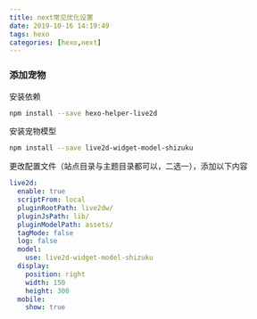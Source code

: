```yaml
---
title: next常见优化设置
date: 2019-10-16 14:19:49
tags: hexo
categories: [hexo,next]
---
```


### 添加宠物

安装依赖

```bash
npm install --save hexo-helper-live2d
```

安装宠物模型

```bash
npm install --save live2d-widget-model-shizuku
```

更改配置文件（站点目录与主题目录都可以，二选一），添加以下内容

```yml
live2d:
  enable: true
  scriptFrom: local
  pluginRootPath: live2dw/
  pluginJsPath: lib/
  pluginModelPath: assets/
  tagMode: false
  log: false
  model:
    use: live2d-widget-model-shizuku
  display:
    position: right
    width: 150
    height: 300
  mobile:
    show: true
```

